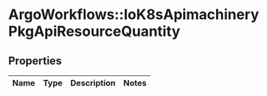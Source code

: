 # ArgoWorkflows::IoK8sApimachineryPkgApiResourceQuantity

## Properties
Name | Type | Description | Notes
------------ | ------------- | ------------- | -------------



